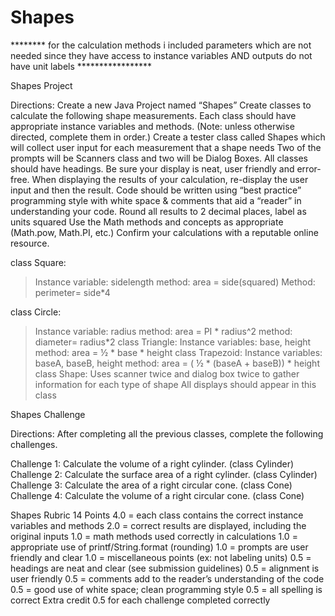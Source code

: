 # Shapes
******** for the calculation methods i included parameters which are not needed since they have access to instance variables AND outputs do not have unit labels *****************


Shapes Project

Directions: 
Create a new Java Project named “Shapes”
Create classes to calculate the following shape measurements. Each class should have appropriate instance variables and methods. (Note: unless otherwise directed, complete them in order.)
Create a tester class called Shapes which will collect user input for each measurement that a shape needs
Two of the prompts will be Scanners class and two will be Dialog Boxes.
All classes should have headings.
Be sure your display is neat, user friendly and error-free.
When displaying the results of your calculation, re-display the user input and then the result.
Code should be written using “best practice” programming style with white space & comments that aid a “reader” in understanding your code.
Round all results to 2 decimal places, label as units squared
Use the Math methods and concepts as appropriate (Math.pow, Math.PI, etc.)
Confirm your calculations with a reputable online resource. 


class Square:
 > Instance variable: sidelength
  >method: area = side(squared)
>  Method: perimeter= side*4
  
class Circle:
>  Instance variable: radius
 > method: area = PI * radius^2
  >method: diameter= radius*2
class Triangle:
  >Instance variables: base, height
  >method: area = ½ * base * height
 class Trapezoid:
  >Instance variables: baseA, baseB, height
  >method: area = ( ½ * (baseA + baseB)) * height  
class Shape:
 > Uses scanner twice and dialog box twice to gather information for each type of shape
 > All displays should appear in this class


Shapes Challenge

Directions: 
After completing all the previous classes, complete the following challenges.

Challenge 1: Calculate the volume of a right cylinder. (class Cylinder)
Challenge 2: Calculate the surface area of a right cylinder. (class Cylinder)
Challenge 3: Calculate the area of a right circular cone. (class Cone)
Challenge 4: Calculate the volume of a right circular cone. (class Cone)

Shapes Rubric
14 Points
4.0 = each class contains the correct instance variables and methods
2.0 = correct results are displayed, including the original inputs
1.0 = math methods used correctly in calculations
1.0 = appropriate use of printf/String.format (rounding)
1.0 = prompts are user friendly and clear
1.0 = miscellaneous points (ex: not labeling units)
0.5 = headings are neat and clear (see submission guidelines)
0.5 = alignment is user friendly
0.5 = comments add to the reader’s understanding of the code
0.5 = good use of white space; clean programming style
0.5 = all spelling is correct
Extra credit 0.5 for each challenge completed correctly




